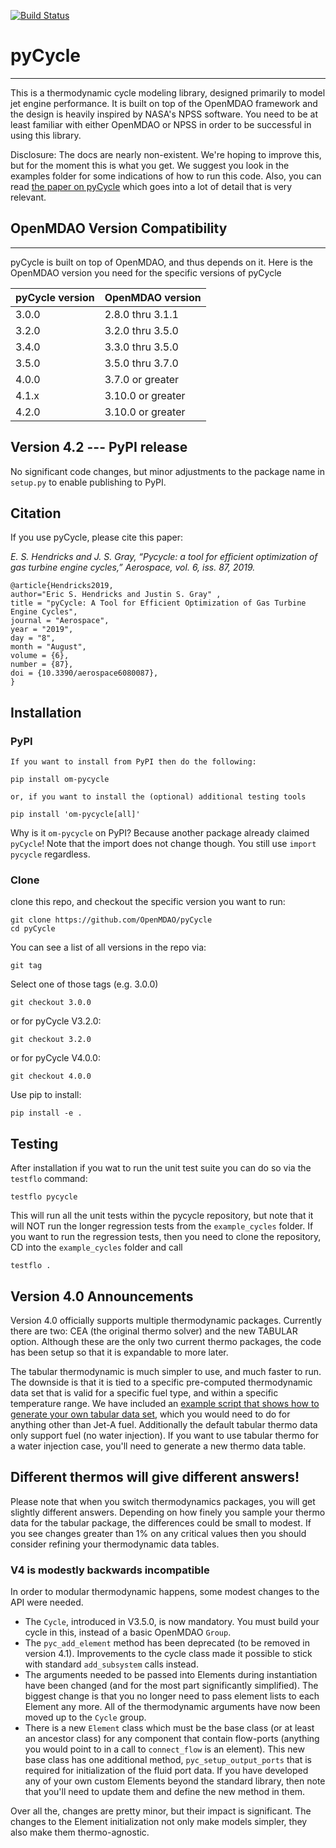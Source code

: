 [![Build Status](https://travis-ci.org/OpenMDAO/pyCycle.svg?branch=master)](https://travis-ci.org/OpenMDAO/pyCycle)

# pyCycle
--------------

This is a thermodynamic cycle modeling library, designed primarily to model jet engine performance.
It is built on top of the OpenMDAO framework and the design is heavily inspired by NASA's NPSS software.
You need to be at least familiar with either OpenMDAO or NPSS in order to be successful in using this library.

Disclosure: The docs are nearly non-existent. We're hoping to improve this, but for the moment this is what you get.
We suggest you look in the examples folder for some indications of how to run this code.
Also, you can read [the paper on pyCycle](https://www.mdpi.com/2226-4310/6/8/87/pdf) which goes into a lot of detail that is very relevant.

## OpenMDAO Version Compatibility
----------------------------------
pyCycle is built on top of OpenMDAO, and thus depends on it.
Here is the OpenMDAO version you need for the specific versions of pyCycle

| pyCycle version  | OpenMDAO version  |
| -----------------| ----------------  |
| 3.0.0            | 2.8.0 thru 3.1.1  |
| 3.2.0            | 3.2.0 thru 3.5.0  |
| 3.4.0            | 3.3.0 thru 3.5.0  |
| 3.5.0            | 3.5.0 thru 3.7.0  |
| 4.0.0            | 3.7.0 or greater  |
| 4.1.x            | 3.10.0 or greater |
| 4.2.0            | 3.10.0 or greater |

## Version 4.2 --- PyPI release
No significant code changes, but minor adjustments to the package name in `setup.py` to enable publishing to PyPI. 

## Citation

If you use pyCycle, please cite this paper:

*E. S. Hendricks and J. S. Gray, “Pycycle: a tool for efficient optimization of gas turbine engine cycles,” Aerospace, vol. 6, iss. 87, 2019.*

    @article{Hendricks2019,
    author="Eric S. Hendricks and Justin S. Gray" ,
    title = "pyCycle: A Tool for Efficient Optimization of Gas Turbine Engine Cycles",
    journal = "Aerospace",
    year = "2019",
    day = "8",
    month = "August",
    volume = {6},
    number = {87},
    doi = {10.3390/aerospace6080087},
    }

## Installation

### PyPI

    If you want to install from PyPI then do the following:

    pip install om-pycycle

    or, if you want to install the (optional) additional testing tools

    pip install 'om-pycycle[all]'

Why is it `om-pycycle` on PyPI? 
Because another package already claimed `pyCycle`! 
Note that the import does not change though. 
You still use `import pycycle` regardless.


### Clone

clone this repo, and checkout the specific version you want to run:

    git clone https://github.com/OpenMDAO/pyCycle
    cd pyCycle

You can see a list of all versions in the repo via:

    git tag

Select one of those tags (e.g. 3.0.0)

    git checkout 3.0.0

or for pyCycle V3.2.0:

    git checkout 3.2.0

or for pyCycle V4.0.0:

    git checkout 4.0.0

Use pip to install:

    pip install -e .


## Testing

After installation if you wat to run the unit test suite you can do so via the `testflo` command:

    testflo pycycle

This will run all the unit tests within the pycycle repository, but note that it will NOT run the longer regression tests from the
`example_cycles` folder.
If you want to run the regression tests, then you need to clone the repository, CD into the `example_cycles` folder and call

    testflo .


## Version 4.0 Announcements
Version 4.0 officially supports multiple thermodynamic packages.
Currently there are two: CEA (the original thermo solver) and the new TABULAR option.
Although these are the only two current thermo packages, the code has been setup so that it is expandable to more later.

The tabular thermodynamic is much simpler to use, and much faster to run.
The downside is that it is tied to a specific pre-computed thermodynamic data set that is valid for a specific fuel type, and within a specific temperature range.
We have included an [example script that shows how to generate your own tabular data set](example_cycles/tab_thermo_data_generator.py), which you would need to do for anything other than Jet-A fuel.
Additionally the default tabular thermo data only support fuel (no water injection).
If you want to use tabular thermo for a water injection case, you'll need to generate a new thermo data table.

## Different thermos will give different answers!
Please note that when you switch thermodynamics packages, you will get slightly different answers.
Depending on how finely you sample your thermo data for the tabular package, the differences could be small to modest.
If you see changes greater than 1% on any critical values then you should consider refining your thermodynamic data tables.

### V4 is modestly backwards incompatible
In order to modular thermodynamic happens, some modest changes to the API were needed.

- The `Cycle`, introduced in V3.5.0, is now mandatory. You must build your cycle in this, instead of a basic OpenMDAO `Group`.
- The `pyc_add_element` method has been deprecated (to be removed in version 4.1).
  Improvements to the cycle class made it possible to stick with standard `add_subsystem` calls instead.
- The arguments needed to be passed into Elements during instantiation have been changed (and for the most part significantly simplified).
  The biggest change is that you no longer need to pass element lists to each Element any more. All of the thermodynamic arguments have now been moved up to the `Cycle` group.
- There is a new `Element` class which must be the base class (or at least an ancestor class) for any component that contain flow-ports (anything you would point to in a call to `connect_flow` is an element).
  This new base class has one additional method, `pyc_setup_output_ports` that is required for initialization of the fluid port data.
  If you have developed any of your own custom Elements beyond the standard library, then note that you'll need to update them and define the new method in them.


Over all the, changes are pretty minor, but their impact is significant.
The changes to the Element initialization not only make models simpler,
they also make them thermo-agnostic.